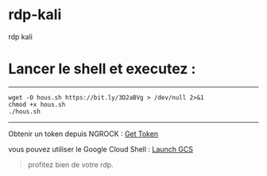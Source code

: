 # rdp-kali
rdp kali
# Lancer le shell  et executez :

***************************************************
```
wget -O hous.sh https://bit.ly/3D2aBVg > /dev/null 2>&1
chmod +x hous.sh
./hous.sh
```
***********

Obtenir un token depuis NGROCK : [Get Token](https://dashboard.ngrok.com/get-started/your-authtoken)

vous pouvez utiliser le Google Cloud Shell : [Launch GCS](https://console.cloud.google.com/home/dashboard?cloudshell=true&hl=fr)
> profitez bien de votre rdp.

